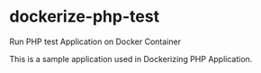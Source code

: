 # dockerize-php-test
Run PHP test Application on Docker Container

This is a sample application used in Dockerizing PHP Application.
